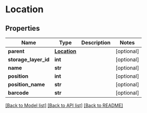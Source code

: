 # Location

## Properties
Name | Type | Description | Notes
------------ | ------------- | ------------- | -------------
**parent** | [**Location**](Location.md) |  | [optional] 
**storage_layer_id** | **int** |  | [optional] 
**name** | **str** |  | [optional] 
**position** | **int** |  | [optional] 
**position_name** | **str** |  | [optional] 
**barcode** | **str** |  | [optional] 

[[Back to Model list]](../README.md#documentation-for-models) [[Back to API list]](../README.md#documentation-for-api-endpoints) [[Back to README]](../README.md)


